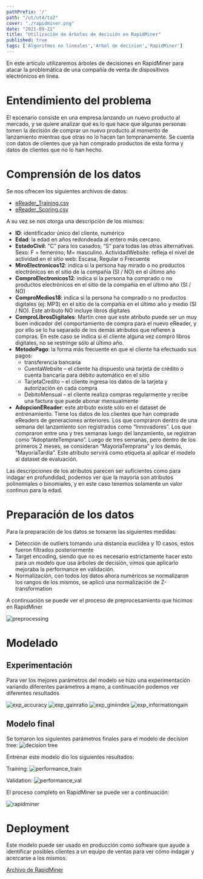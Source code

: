 ```yaml
---
pathPrefix: '/'
path: "/ut/ut4/ta2"
cover: "./rapidminer.png"
date: "2021-09-21"
title: "Utilización de Árboles de decisión en RapidMiner"
published: true
tags: ['Algoritmos no lineales','Arbol de decision','RapidMiner']
---
```


En este artículo utilizaremos árboles de decisiones en RapidMiner para atacar la problemática de una compañía de venta de dispositivos electrónicos en línea.

# Entendimiento del problema

El escenario consiste en una empresa lanzando un nuevo producto al mercado, y se quiere analizar qué es lo que hace que algunas personas tomen la decisión de comprar un nuevo producto al momento de lanzamiento mientras que otras no lo hacen tan tempranamente. Se cuenta con datos de clientes que ya han comprado productos de esta forma y datos de clientes que no lo han hecho.

# Comprensión de los datos

Se nos ofrecen los siguientes archivos de datos:
- [eReader_Training.csv](https://github.com/JuanFKurucz/ia-portfolio/blob/main/content/posts/ut/ut4/ta/ta2/eReader_Training.csv)
- [eReader_Scoring.csv](https://github.com/JuanFKurucz/ia-portfolio/blob/main/content/posts/ut/ut4/ta/ta2/eReader_Scoring.csv)

A su vez se nos otorga una descripción de los mismos:

- **ID**: identificador único del cliente, numérico
- **Edad**: la edad en años redondeada al entero más cercano.
- **EstadoCivil**: “C” para los casados, “S” para todas las otras alternativas.
Sexo: F = femenino; M= masculino.
ActividadWebsite: refleja el nivel de actividad en el sitio web: Escasa, Regular o Frecuente
- **MiroElectronicos12**: indica si la persona hay mirado o no productos electrónicos en el sitio de la compañía (SI
/ NO) en el último año
- **ComproElectronicos12**: indica si la persona ha comprado o no productos electrónicos en el sitio de la
compañía en el último año (SI / NO)
- **ComproMedios18**: indica si la persona ha comprado o no productos digitales (ej: MP3) en el sitio de la
compañía en el último año y medio (SI / NO). Este atributo NO incluye libros digitales
- **ComproLibrosDigitales**: Martín cree que este atributo puede ser un muy buen indicador del comportamiento
de compra para el nuevo eReader, y por ello se lo ha separado de los demás atributos que refieren a compras.
En este caso se indica si el cliente alguna vez compró libros digitales, no se restringe sólo al último año.
- **MetodoPago**: la forma más frecuente en que el cliente ha efectuado sus pagos:
    - transferencia bancaria
    - CuentaWebsite – el cliente ha dispuesto una tarjeta de crédito o cuenta bancaria para débito
automático en el sitio
    - TarjetaCredito – el cliente ingresa los datos de la tarjeta y autorización en cada compra
    - DebitoMensual – el cliente realiza compras regularmente y recibe una factura que puede abonar
mensualmente
- **AdopcionEReader**: este atributo existe sólo en el dataset de entrenamiento. Tiene los datos de los clientes
que han comprado eReaders de generaciones anteriores. Los que compraron dentro de una semana del
lanzamiento son registrados como “Innovadores”. Los que compraron entre una y tres semanas luego del
lanzamiento, se registran como “AdoptanteTemprano”. Luego de tres semanas, pero dentro de los primeros
2 meses, se consideran “MayoriaTemprana” y los demás, “MayoríaTardía”. Este atributo servirá como
etiqueta al aplicar el modelo al dataset de evaluación. 

Las descripciones de los atributos parecen ser suficientes como para indagar en profundidad, podemos ver que la mayoría son atributos polinomiales o binomiales, y en este caso tenemos solamente un valor continuo para la edad.

# Preparación de los datos

Para la preparación de los datos se tomaron las siguientes medidas:
- Detección de outliers tomando una distancia euclídea y 10 casos, estos fueron filtrados posteriormente
- Target encoding, siendo que no es necesario estrictamente hacer esto para un modelo que usa árboles de decisión, vimos que aplicarlo mejoraba la performance en validación.
- Normalización, con todos los datos ahora numéricos se normalizaron los rangos de los mismos, se aplicó una normalización de Z-transformation

A continuación se puede ver el proceso de preprocesamiento que hicimos en RapidMiner

![preprocessing](https://github.com/JuanFKurucz/ia-portfolio/blob/main/content/posts/ut/ut4/ta/ta2/preprocessing.png?raw=true)

# Modelado

## Experimentación

Para ver los mejores parámetros del modelo se hizo una experimentación variando diferentes parámetros a mano, a continuación podemos ver diferentes resultados

![exp_accuracy](https://github.com/JuanFKurucz/ia-portfolio/blob/main/content/posts/ut/ut4/ta/ta2/exp_accuracy.png?raw=true)
![exp_gainratio](https://github.com/JuanFKurucz/ia-portfolio/blob/main/content/posts/ut/ut4/ta/ta2/exp_gainratio.png?raw=true)
![exp_giniindex](https://github.com/JuanFKurucz/ia-portfolio/blob/main/content/posts/ut/ut4/ta/ta2/exp_giniindex.png?raw=true)
![exp_informationgain](https://github.com/JuanFKurucz/ia-portfolio/blob/main/content/posts/ut/ut4/ta/ta2/exp_informationgain.png?raw=true)


## Modelo final

Se tomaron los siguientes parámetros finales para el modelo de decision tree:
![decision tree](https://github.com/JuanFKurucz/ia-portfolio/blob/main/content/posts/ut/ut4/ta/ta2/decisiontree.png?raw=true)

Entrenar este modelo dio los siguientes resultados:

Training:
![performance_train](https://github.com/JuanFKurucz/ia-portfolio/blob/main/content/posts/ut/ut4/ta/ta2/performance_train.png?raw=true)

Validation:
![performance_val](https://github.com/JuanFKurucz/ia-portfolio/blob/main/content/posts/ut/ut4/ta/ta2/performance_val.png?raw=true)

El proceso completo en RapidMiner se puede ver a continuación:

![rapidminer](https://github.com/JuanFKurucz/ia-portfolio/blob/main/content/posts/ut/ut4/ta/ta2/rapidminer.png?raw=true)

# Deployment

Este modelo puede ser usado en producción como software que ayude a identificar posibles clientes a un equipo de ventas para ver cómo indagar y acercarse a los mismos. 

[Archivo de RapidMiner](https://github.com/JuanFKurucz/ia-portfolio/blob/main/content/posts/ut/ut4/ta/ta2/ta2.rmp)